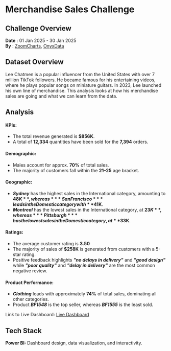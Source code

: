 # Merchandise Sales Challenge

## Challenge Overview

**Date** : 01 Jan 2025 - 30 Jan 2025 <br>
**By** : [ZoomCharts](https://zoomcharts.com/en/microsoft-power-bi-custom-visuals/challenges/), [OnyxData](https://onyxdata.co.uk/)

## Dataset Overview

Lee Chatmen is a popular influencer from the United States with over 7 million TikTok followers. He became famous for his entertaining videos, where he plays popular songs on miniature guitars. In 2023, Lee launched his own line of merchandise. This analysis looks at how his merchandise sales are going and what we can learn from the data. 

## Analysis

#### KPIs:
* The total revenue generated is **$856K**.
* A total of **12,334** quantities have been sold for the **7,394** orders.

#### Demographic:
* Males account for approx. **70%** of total sales.
* The majority of customers fall within the **21–25** age bracket.

#### Geographic:
* ***Sydney*** has the highest sales in the International category, amounting to **$48K**, whereas ***San Francisco*** leads in the Domestic category with **$41K**.
* ***Montreal*** has the lowest sales in the International category, at **$23K**, whereas ***Pittsburgh*** has the lowest sales in the Domestic category, at **$33K**.

#### Ratings:
* The average customer rating is **3.50**
* The majority of sales of **$258K** is generated from customers with a 5-star rating.
* Positive feedback highlights ***"no delays in delivery"*** and ***"good design"*** while ***"poor quality"*** and ***"delay in delivery"*** are the most common negative review.

#### Product Performance:
* ***Clothing*** leads with approximately **74%** of total sales, dominating all other categories.
* Product ***BF1548*** is the top seller, whereas ***BF1555*** is the least sold.

Link to Live Dashboard: [Live Dashboard](https://app.powerbi.com/view?r=eyJrIjoiZGMwMjlhN2EtMjUwZS00N2JhLWE0NzQtMGY3ZmI3Y2Q5MDM2IiwidCI6IjQ2NTRiNmYxLTBlNDctNDU3OS1hOGExLTAyZmU5ZDk0M2M3YiIsImMiOjl9)

## Tech Stack
**Power BI:** Dashboard design, data visualization, and interactivity.
